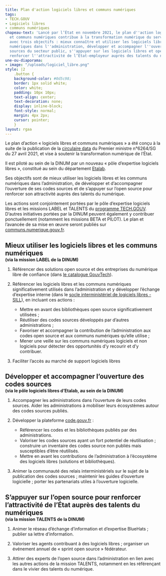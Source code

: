 ```yaml
---
title: Plan d'action logiciels libres et communs numériques
tags:
- TECH.GOUV
- Logiciels libres
- communs numériques
chapeau-text: 'Lancé par l’État en novembre 2021, le plan d''action logiciels libres
  et communs numériques contribue à la transformation numérique du service public
  avec trois objectifs : mieux connaître et utiliser les logiciels libres et les communs
  numériques dans l''administration, développer et accompagner l''ouverture des codes
  sources du secteur public, s''appuyer sur les logiciels libres et open source pour
  renforcer l''attractivité de l’État-employeur auprès des talents du numérique.'
une-ou-diaporama:
- image: "/uploads/logiciel_libre.png"
style: |2
    .button {
    background-color: #0d5c98;
    border: 1px solid white;
    color: white;
    padding: 10px 10px;
    text-align: center;
    text-decoration: none;
    display: inline-block;
    font-style: normal;
    margin: 4px 2px;
    cursor: pointer;
    }
layout: rgaa
---
```


Le plan d’action « logiciels libres et communs numériques » a été conçu à la suite de la publication de la [circulaire data](https://www.legifrance.gouv.fr/circulaire/id/45162 "circulaire data - Lien externe") du Premier ministre n°6264/SG du 27 avril 2021, et vise à soutenir la transformation numérique de l’État.

Il est piloté au sein de la DINUM par un nouveau « pôle d’expertise logiciels libres », constitué au sein du département [Etalab](https://www.etalab.gouv.fr/ "Etalab - Lien externe").

Ses objectifs sont de mieux utiliser les logiciels libres et les communs numériques dans l’administration, de développer et d’accompagner l’ouverture de ses codes sources et de s’appuyer sur l’open source pour renforcer son attractivité auprès des talents du numérique.

Les actions sont conjointement portées par le pôle d’expertise logiciels libres et les missions LABEL et TALENTS du [programme TECH.GOUV](/publications/tech-gouv-strategie-et-feuille-de-route-2019-2021/). D’autres initiatives portées par la DINUM peuvent également y contribuer ponctuellement (notamment les missions BETA et PILOT). Le plan et l’avancée de sa mise en œuvre seront publiés sur [communs.numerique.gouv.fr](https://communs.numerique.gouv.fr "communs.numerique.gouv.fr - Lien externe").

<h2 class="h3" style="margin-bottom: 0px;">Mieux utiliser les logiciels libres et les communs numériques</h2>
<p style="margin-top: 0px;"><b>(via la mission LABEL de la DINUM)</b></p>
<ol>
  <li>
    <p>Référencer des solutions open source et des entreprises du numérique libre de confiance (dans <a href="https://catalogue.numerique.gouv.fr" title="catalogue.numerique.gouv.fr - Lien externe">le catalogue GouvTech</a>).</p>
  </li>
  <li>
    <p>Référencer les logiciels libres et les communs numériques significativement utilisés dans l’administration et y développer l’échange d’expertise interne (dans le <a href="https://sill.etalab.gouv.fr">socle interministériel de logiciels libres - SILL</a>), en incluant ces actions&nbsp;:</p>
  </li>
<ul>
  <li>Mettre en avant des bibliothèques open source significativement utilisées&nbsp;;</li>
  <li>Réutiliser des codes sources développés par d’autres administrations&nbsp;;</li>
  <li>Favoriser et accompagner la contribution de l’administration aux codes open source et aux communs numériques qu’elle utilise&nbsp;;</li>
  <li>Mener une veille sur les communs numériques logiciels et non logiciels pour détecter des opportunités d’y recourir et d’y contribuer.</li>
</ul>
</ol>
<ol start="3">  <li>Faciliter l’accès au marché de support logiciels libres</li>
</ol>
<h2 class="h3" style="margin-bottom: 0px;">Développer et accompagner l’ouverture des codes sources</h2>
<p style="margin-top: 0px;"><b>(via le pôle logiciels libres d’Etalab, au sein de la DINUM)</b></p>
<ol>
  <li>
    <p>Accompagner les administrations dans l’ouverture de leurs codes sources. Aider les administrations à mobiliser leurs écosystèmes autour des codes sources publiés.</p>
  </li>
  <li>
    <p>Développer la plateforme <a href="https://code.gouv.fr" title="code.gouv.fr - Lien externe">code.gouv.fr</a>&nbsp;:</p>
  </li>
<ul>
  <li>Référencer les codes et les bibliothèques publiés par des administrations.</li>
  <li>Valoriser les codes sources ayant un fort potentiel de réutilisation&nbsp;; construire un inventaire des codes source non publiés mais susceptibles d’être réutilisés.</li>
  <li>Mettre en avant les contributions de l’administration à l’écosystème des logiciels libres (solutions et bibliothèques).</li>
</ul></ol>
<ol start="3">
  <li>Animer la communauté des relais interministériels sur le sujet de la publication des codes sources&nbsp;; maintenir les guides d’ouverture logicielle&nbsp;; porter les partenariats utiles à l’ouverture logicielle.</li>
</ol>
<h2 class="h3" style="margin-bottom: 0px;">S’appuyer sur l’open source pour renforcer l’attractivité de l’État auprès des talents du numériques</h2>
<p style="margin-top: 0px;"><b>(via la mission TALENTS de la DINUM)</b></p>
<ol>
  <li>
    <p>Animer le réseau d’échange d’information et d’expertise BlueHats&nbsp;; publier sa lettre d’information.</p>
  </li>
  <li>
    <p>Valoriser les agents contribuant à des logiciels libres&nbsp;; organiser un événement annuel de «&nbsp;sprint open source&nbsp;» fédérateur.</p>
  </li>
  <li>
    <p>Attirer des experts de l’open source dans l’administration en lien avec les autres actions de la mission TALENTS, notamment en les référençant dans le vivier des talents du numérique.</p>
